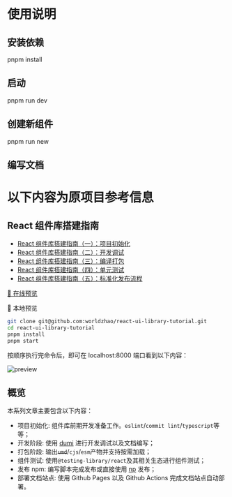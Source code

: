 # 使用说明

## 安装依赖

pnpm install

## 启动

pnpm run dev

## 创建新组件

pnpm run new

## 编写文档

# 以下内容为原项目参考信息

## React 组件库搭建指南

- [React 组件库搭建指南（一）：项目初始化](https://github.com/worldzhao/blog/issues/3)
- [React 组件库搭建指南（二）：开发调试](https://github.com/worldzhao/blog/issues/4)
- [React 组件库搭建指南（三）：编译打包](https://github.com/worldzhao/blog/issues/5)
- [React 组件库搭建指南（四）：单元测试](https://github.com/worldzhao/blog/issues/6)
- [React 组件库搭建指南（五）：标准化发布流程](https://github.com/worldzhao/blog/issues/7)

[🚀 在线预览](https://worldzhao.github.io/react-ui-library-tutorial)

🚆 本地预览

```bash
git clone git@github.com:worldzhao/react-ui-library-tutorial.git
cd react-ui-library-tutorial
pnpm install
pnpm start
```

按顺序执行完命令后，即可在 localhost:8000 端口看到以下内容：

![preview](https://raw.githubusercontent.com/worldzhao/blog/master/images/rc-lib-v1-1.jpg)

## 概览

本系列文章主要包含以下内容：

- 项目初始化: 组件库前期开发准备工作。`eslint`/`commit lint`/`typescript`等等；
- 开发阶段: 使用 [dumi](https://d.umijs.org/zh-CN) 进行开发调试以及文档编写；
- 打包阶段: 输出~~`umd`~~/`cjs`/`esm`产物并支持按需加载；
- 组件测试: 使用`@testing-library/react`及其相关生态进行组件测试；
- 发布 npm: 编写脚本完成发布或直接使用 [np](https://www.npmjs.com/package/np) 发布；
- 部署文档站点: 使用 Github Pages 以及 Github Actions 完成文档站点自动部署。
